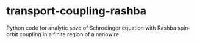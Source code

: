 # transport-coupling-rashba

Python code for analytic sove of Schrodinger equation with Rashba spin-orbit coupling in a finite region of a nanowire.
